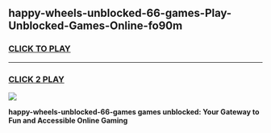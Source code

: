 
## happy-wheels-unblocked-66-games-Play-Unblocked-Games-Online-fo90m
<h3>
<a href="https://premium76.site?title=happy-wheels-unblocked-66-games&ref=25A">CLICK TO PLAY</a></h3>
<hr>

<h3>
<a href="https://premium76.site?title=happy-wheels-unblocked-66-games&ref=25A">CLICK 2 PLAY</a>
  
</h3>

<a href="https://premium76.site?title=happy-wheels-unblocked-66-games&ref=25A"><img src="https://clearcache.store/games.png"></a>


**happy-wheels-unblocked-66-games games unblocked: Your Gateway to Fun and Accessible Online Gaming**

